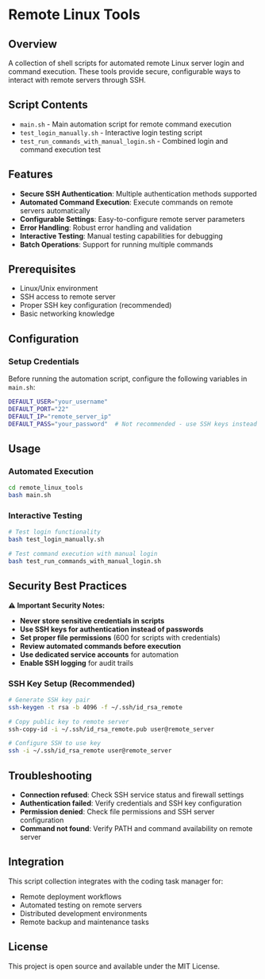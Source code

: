 # Remote Linux Tools

## Overview
A collection of shell scripts for automated remote Linux server login and command execution. These tools provide secure, configurable ways to interact with remote servers through SSH.

## Script Contents
- `main.sh` - Main automation script for remote command execution
- `test_login_manually.sh` - Interactive login testing script
- `test_run_commands_with_manual_login.sh` - Combined login and command execution test

## Features
- **Secure SSH Authentication**: Multiple authentication methods supported
- **Automated Command Execution**: Execute commands on remote servers automatically
- **Configurable Settings**: Easy-to-configure remote server parameters
- **Error Handling**: Robust error handling and validation
- **Interactive Testing**: Manual testing capabilities for debugging
- **Batch Operations**: Support for running multiple commands

## Prerequisites
- Linux/Unix environment
- SSH access to remote server
- Proper SSH key configuration (recommended)
- Basic networking knowledge

## Configuration

### Setup Credentials
Before running the automation script, configure the following variables in `main.sh`:

```bash
DEFAULT_USER="your_username"
DEFAULT_PORT="22"
DEFAULT_IP="remote_server_ip"
DEFAULT_PASS="your_password"  # Not recommended - use SSH keys instead
```

## Usage

### Automated Execution
```bash
cd remote_linux_tools
bash main.sh
```

### Interactive Testing
```bash
# Test login functionality
bash test_login_manually.sh

# Test command execution with manual login
bash test_run_commands_with_manual_login.sh
```

## Security Best Practices

**⚠️ Important Security Notes:**
- **Never store sensitive credentials in scripts**
- **Use SSH keys for authentication instead of passwords**
- **Set proper file permissions** (600 for scripts with credentials)
- **Review automated commands before execution**
- **Use dedicated service accounts** for automation
- **Enable SSH logging** for audit trails

### SSH Key Setup (Recommended)
```bash
# Generate SSH key pair
ssh-keygen -t rsa -b 4096 -f ~/.ssh/id_rsa_remote

# Copy public key to remote server
ssh-copy-id -i ~/.ssh/id_rsa_remote.pub user@remote_server

# Configure SSH to use key
ssh -i ~/.ssh/id_rsa_remote user@remote_server
```

## Troubleshooting
- **Connection refused**: Check SSH service status and firewall settings
- **Authentication failed**: Verify credentials and SSH key configuration
- **Permission denied**: Check file permissions and SSH server configuration
- **Command not found**: Verify PATH and command availability on remote server

## Integration
This script collection integrates with the coding task manager for:
- Remote deployment workflows
- Automated testing on remote servers
- Distributed development environments
- Remote backup and maintenance tasks

## License
This project is open source and available under the MIT License.

